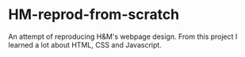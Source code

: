 # HM-reprod-from-scratch
An attempt of reproducing H&M's webpage design.
From this project I learned a lot about HTML, CSS and Javascript.
